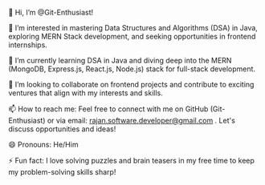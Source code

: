👋 Hi, I’m @Git-Enthusiast!

👀 I’m interested in mastering Data Structures and Algorithms (DSA) in Java, exploring MERN Stack development, and seeking opportunities in frontend internships.

🌱 I’m currently learning DSA in Java and diving deep into the MERN (MongoDB, Express.js, React.js, Node.js) stack for full-stack development.

💞️ I’m looking to collaborate on frontend projects and contribute to exciting ventures that align with my interests and skills.

📫 How to reach me: Feel free to connect with me on GitHub (Git-Enthusiast) or via email: rajan.software.developer@gmail.com . Let's discuss opportunities and ideas!

😄 Pronouns: He/Him

⚡ Fun fact: I love solving puzzles and brain teasers in my free time to keep my problem-solving skills sharp!

<!---
Git-Enthusiast/Git-Enthusiast is a ✨ special ✨ repository because its `README.md` (this file) appears on your GitHub profile.
You can click the Preview link to take a look at your changes.
--->
